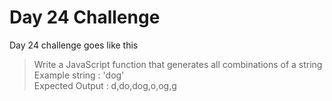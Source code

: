 # Day 24 Challenge

Day 24 challenge goes like this
> Write a JavaScript function that generates all combinations of a string  
> Example string : 'dog'  
> Expected Output : d,do,dog,o,og,g 